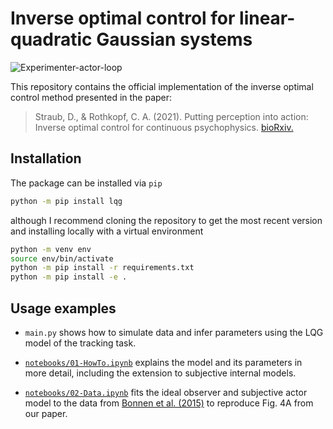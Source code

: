 # Inverse optimal control for linear-quadratic Gaussian systems

![Experimenter-actor-loop](https://raw.githubusercontent.com/RothkopfLab/lqg/main/img/experimenter-actor-loop.png)


This repository contains the official implementation of the inverse optimal control method presented in the paper:

> Straub, D., & Rothkopf, C. A. (2021). Putting perception into action: Inverse optimal control for continuous psychophysics. [bioRxiv.](https://www.biorxiv.org/content/10.1101/2021.12.23.473976v1.abstract)

## Installation
The package can be installed via `pip`

```bash
python -m pip install lqg
```

although I recommend cloning the repository to get the most recent version and installing locally with a virtual environment

```bash
python -m venv env
source env/bin/activate
python -m pip install -r requirements.txt
python -m pip install -e .
```

## Usage examples
- `main.py` shows how to simulate data and infer parameters using the LQG model of the tracking task.

- [`notebooks/01-HowTo.ipynb`](https://github.com/RothkopfLab/lqg/blob/main/notebooks/01-HowTo.ipynb) explains the model and its parameters in more detail, including the extension to subjective internal models.

- [`notebooks/02-Data.ipynb`](https://github.com/RothkopfLab/lqg/blob/main/notebooks/02-Data.ipynb) fits the ideal observer and subjective actor model to the data from [Bonnen et al. (2015)](https://jov.arvojournals.org/article.aspx?articleid=2301260) to reproduce Fig. 4A from our paper.
